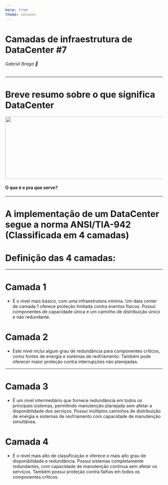 ```yaml
---
marp: true
theme: uncover
---
```


# Camadas de infraestrutura de DataCenter #7

###### Gabriel Braga 👋

---

# Breve resumo sobre o que significa DataCenter

<p align="middle">
<img src="https://encrypted-tbn0.gstatic.com/images?q=tbn:ANd9GcQQQKcQ_pWaDi36doW5a2i3PSK9UNLhIIfoXA&usqp=CAU" height="200px" width="830px">
</p>

#### O que é e pra que serve?

<!---Bom, antes de avançarmos para as camadas do Datacenter é importante resumir o que é DataCenter e pra que serve.
Datacenter é um ambiente de armazenamento, processamento e gerenciamento de grande volume de dados e informações projetado para fornecer alguns recursos necessários para garantir alguns serviços essenciais. Ex: CRM
--->

---
# A implementação de um DataCenter segue a norma ANSI/TIA-942 (Classificada em 4 camadas)
# Definição das 4 camadas:

<!---Um dos padrões mais adotados para o 
design e a infraestrutura é o ANSI/TIA-942. Ele inclui os padrões da certificação, que garante a conformidade com uma das quatro categorias de camadas de data center classificadas para níveis de redundância e tolerância a falhas
--->
---

# Camada 1
 - É o nível mais básico, com uma infraestrutura mínima. Um data center de camada 1 oferece proteção limitada contra eventos físicos. Possui componentes de capacidade única e um caminho de distribuição único e não redundante.

# Camada 2

- Este nível inclui algum grau de redundância para componentes críticos, como fontes de energia e sistemas de resfriamento. Também pode oferecer maior proteção contra interrupções não planejadas.

<!---Sobre a camada 1, possui uma infraestrutura básica do local. Um data center de camada 1 oferece
proteção limitada contra eventos físicos. 
A camada 2 infraestrutura do local dos componentes com capacidade redundante. Esse data center, diferente da camada 1, oferece proteção melhorada contra eventos físicos.--->
---

# Camada 3
- É um nível intermediário que fornece redundância em todos os principais sistemas, permitindo manutenção planejada sem afetar a disponibilidade dos serviços. Possui múltiplos caminhos de distribuição de energia e sistemas de resfriamento com capacidade de manutenção simultânea.

# Camada 4

-  É o nível mais alto de classificação e oferece o mais alto grau de disponibilidade e redundância. Possui sistemas completamente redundantes, com capacidade de manutenção contínua sem afetar os serviços. Também possui proteção contra falhas em todos os componentes críticos.

<!---Sobre a camada 3, esse data center protege contra praticamente todos os eventos físicos, fornecendo componentes com capacidade redundante e vários caminhos de distribuição independentes. Cada componente pode ser removido ou substituído sem interromper os serviços para os usuários finais. 
A camada 4 fornece os mais altos níveis de tolerância a falhas e redundância componentes de capacidade redundante e vários caminhos de distribuição independentes permitem a manutenção simultânea e uma falha em qualquer lugar da instalação, sem causar período de inatividade.
---

# Obrigado 👋